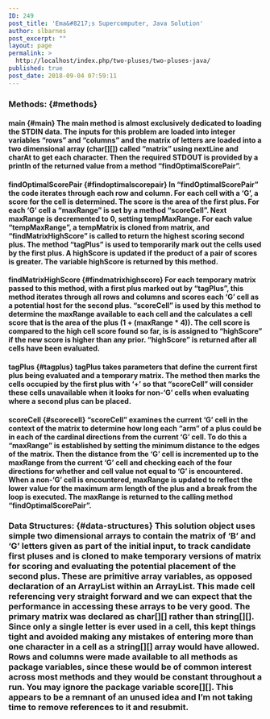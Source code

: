```yaml
---
ID: 249
post_title: 'Ema&#8217;s Supercomputer, Java Solution'
author: slbarnes
post_excerpt: ""
layout: page
permalink: >
  http://localhost/index.php/two-pluses/two-pluses-java/
published: true
post_date: 2018-09-04 07:59:11
---
```

### Methods: {#methods}

#### main {#main} The main method is almost exclusively dedicated to loading the STDIN data. The inputs for this problem are loaded into integer variables “rows” and “columns” and the matrix of letters are loaded into a two dimensional array (char[][]) called “matrix” using nextLine and charAt to get each character. Then the required STDOUT is provided by a println of the returned value from a method “findOptimalScorePair”. 

#### findOptimalScorePair {#findoptimalscorepair} In “findOptimalScorePair” the code iterates through each row and column. For each cell with a ‘G’, a score for the cell is determined. The score is the area of the first plus. For each ‘G’ cell a “maxRange” is set by a method “scoreCell”. Next maxRange is decremented to 0, setting tempMaxRange. For each value “tempMaxRange”, a tempMatrix is cloned from matrix, and “findMatrixHighScore” is called to return the highest scoring second plus. The method “tagPlus” is used to temporarily mark out the cells used by the first plus. A highScore is updated if the product of a pair of scores is greater. The variable highScore is returned by this method. 

#### findMatrixHighScore {#findmatrixhighscore} For each temporary matrix passed to this method, with a first plus marked out by “tagPlus”, this method iterates through all rows and columns and scores each ‘G’ cell as a potential host for the second plus. “scoreCell” is used by this method to determine the maxRange available to each cell and the calculates a cell score that is the area of the plus (1 + (maxRange * 4)). The cell score is compared to the high cell score found so far, is is assigned to “highScore” if the new score is higher than any prior. “highScore” is returned after all cells have been evaluated. 

#### tagPlus {#tagplus} tagPlus takes parameters that define the current first plus being evaluated and a temporary matrix. The method then marks the cells occupied by the first plus with ‘+’ so that “scoreCell” will consider these cells unavailable when it looks for non-‘G’ cells when evaluating where a second plus can be placed. 

#### scoreCell {#scorecell} “scoreCell” examines the current ‘G’ cell in the context of the matrix to determine how long each “arm” of a plus could be in each of the cardinal directions from the current ‘G’ cell. To do this a “maxRange” is established by setting the minimum distance to the edges of the matrix. Then the distance from the ‘G’ cell is incremented up to the maxRange from the current ‘G’ cell and checking each of the four directions for whether and cell value not equal to ‘G’ is encountered. When a non-‘G’ cell is encountered, maxRange is updated to reflect the lower value for the maximum arm length of the plus and a break from the loop is executed. The maxRange is returned to the calling method “findOptimalScorePair”. 

### Data Structures: {#data-structures} This solution object uses simple two dimensional arrays to contain the matrix of ‘B’ and ‘G’ letters given as part of the initial input, to track candidate first pluses and is cloned to make temporary versions of matrix for scoring and evaluating the potential placement of the second plus. These are primitive array variables, as opposed declaration of an ArrayList within an ArrayList. This made cell referencing very straight forward and we can expect that the performance in accessing these arrays to be very good. The primary matrix was declared as char[][] rather than string[][]. Since only a single letter is ever used in a cell, this kept things tight and avoided making any mistakes of entering more than one character in a cell as a string[][] array would have allowed. Rows and columns were made available to all methods as package variables, since these would be of common interest across most methods and they would be constant throughout a run. You may ignore the package variable score[][]. This appears to be a remnant of an unused idea and I’m not taking time to remove references to it and resubmit.